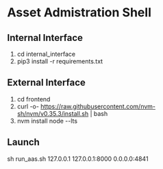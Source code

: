 # Asset Admistration Shell

## Internal Interface
1. cd internal_interface
2. pip3 install -r requirements.txt

## External Interface
1. cd frontend
2. curl -o- https://raw.githubusercontent.com/nvm-sh/nvm/v0.35.3/install.sh | bash
3. nvm install node --lts 

## Launch
sh run_aas.sh 127.0.0.1 127.0.0.1:8000 0.0.0.0:4841
